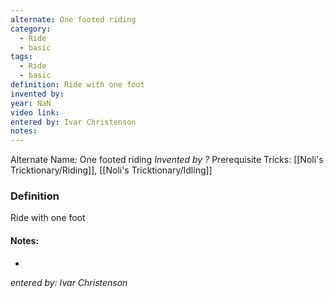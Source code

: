 ```yaml
---
alternate: One footed riding
category:
  - Ride
  - basic
tags:
  - Ride
  - basic
definition: Ride with one foot
invented by: 
year: NaN
video link: 
entered by: Ivar Christenson
notes: 
---
```

Alternate Name: One footed riding
*Invented by ?*
Prerequisite Tricks: [[Noli's Tricktionary/Riding]], [[Noli's Tricktionary/Idling]]

### Definition
Ride with one foot


#### Notes:
- 
*entered by: Ivar Christenson*
